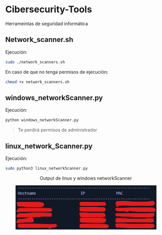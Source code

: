 # Cibersecurity-Tools
Herrameintas de seguridad informática

## Network_scanner.sh
Ejecución:
```bash
sudo ./network_scanners.sh
```
En caso de que no tenga permisos de ejecución:
```bash
chmod +x network_scanners.sh
```

## windows_networkScanner.py
Ejecución:
```bash
python windows_networkScanner.py
```
> Te perdirá permisos de administrador


## linux_network_Scanner.py
Ejecución:
```bash
sudo python3 linux_networkScanner.py
```

<p align=center>Output de linux y windows networkScanner</p>
<p align=center>
    <img src="./output_networkScanners.py.png"/>
</p>
